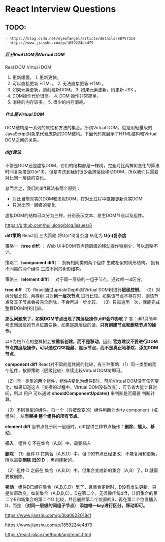 # React Interview Questions



## TODO:

	- https://blog.csdn.net/eyeofangel/article/details/88797314
	- https://www.jianshu.com/p/1859224e4d79

##### **区分Real DOM和Virtual DOM**

Real DOM	Virtual DOM
1. 更新缓慢。	1. 更新更快。
2. 可以直接更新 HTML。	2. 无法直接更新 HTML。
3. 如果元素更新，则创建新DOM。	3. 如果元素更新，则更新 JSX 。
4. DOM操作代价很高。	4. DOM 操作非常简单。
5. 消耗的内存较多。	5. 很少的内存消耗。



##### 什么是Virtual DOM

DOM结构是一系列的属性和方法的集合。所谓Virtual DOM，就是用轻量级的JavaScript对象来代替庞杂的DOM结构。下面代码就展示了HTML结构和Virtual DOM之间的关系。



##### diff算法

不管是DOM还是虚拟DOM，它们的结构都是一棵树，完全对比两棵树变化的算法时间复杂度是O(n^3)，但是考虑到我们很少会跨层级移动DOM，所以我们只需要对比同一层级的变化。

总而言之，我们的diff算法有两个原则：

- 对比当前真实的DOM和虚拟DOM，在对比过程中直接更新真实DOM
- 只对比同一层级的变化

虚拟DOM的结构可以分为三种，分别表示文本、原生DOM节点以及组件。

https://github.com/hujiulong/blog/issues/6

**diff策略**
 React用 三大策略 将O(n^3)复杂度 转化为 **O(n)复杂度**

策略一（**tree diff**）：
 Web UI中DOM节点跨层级的移动操作特别少，可以忽略不计。

策略二（**component diff**）：
 拥有相同类的两个组件 生成相似的树形结构，
 拥有不同类的两个组件 生成不同的树形结构。

策略三（**element diff**）：
 对于同一层级的一组子节点，通过唯一id区分。



**tree diff**
 （1）React通过updateDepth对Virtual DOM树进行**层级控制**。
 （2）对树分层比较，两棵树 只对**同一层次节点** 进行比较。如果该节点不存在时，则该节点及其子节点会被完全删除，不会再进一步比较。
 （3）只需遍历一次，就能完成整棵DOM树的比较。

**那么问题来了，如果DOM节点出现了跨层级操作,diff会咋办呢？**
答：diff只简单考虑同层级的节点位置变换，如果是跨层级的话，**只有创建节点和删除节点的操作。**

以A为根节点的整棵树会被**重新创建，而不是移动**，因此 **官方建议不要进行DOM节点跨层级操作，可以通过CSS隐藏、显示节点，而不是真正地移除、添加DOM节点**。



**component diff**
 React对不同的组件间的比较，有三种策略
 （1）同一类型的两个组件，按原策略（层级比较）继续比较Virtual DOM树即可。

（2）同一类型的两个组件，组件A变化为组件B时，可能Virtual DOM没有任何变化，如果知道这点（变换的过程中，Virtual DOM没有改变），可节省大量计算时间，所以 用户 可以通过 **shouldComponentUpdate()** 来判断是否需要 判断计算。

（3）不同类型的组件，将一个（将被改变的）组件判断为dirty component（脏组件），从而**替换 整个组件的所有节点**。

**element diff**
 当节点处于同一层级时，diff提供三种节点操作：**删除、插入、移动**。

**插入**：组件 C 不在集合（A,B）中，需要插入

**删除**：（1）组件 D 在集合（A,B,D）中，但 D的节点已经更改，不能复用和更新，所以需要**删除 旧的 D** ，再创建新的。

（2）组件 D 之前在 集合（A,B,D）中，但集合变成新的集合（A,B）了，D 就需要被删除。

**移动**：组件D已经在集合（A,B,C,D）里了，且集合更新时，D没有发生更新，只是位置改变，如新集合（A,D,B,C），D在第二个，无须像传统diff，让旧集合的第二个B和新集合的第二个D 比较，并且删除第二个位置的B，再在第二个位置插入D，而是 **（对同一层级的同组子节点） 添加唯一key进行区分，移动即可。**

https://www.jianshu.com/p/3ba0822018cf



https://www.jianshu.com/p/1859224e4d79



https://react.jokcy.me/book/api/react.html
